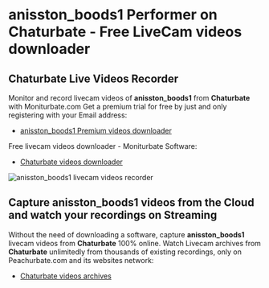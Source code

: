# anisston_boods1 Performer on Chaturbate - Free LiveCam videos downloader

## Chaturbate Live Videos Recorder

Monitor and record livecam videos of **anisston_boods1** from **Chaturbate** with Moniturbate.com
Get a premium trial for free by just and only registering with your Email address:
* [anisston_boods1 Premium videos downloader](https://moniturbate.com/request-demo-licence-key.html)

Free livecam videos downloader - Moniturbate Software:
* [Chaturbate videos downloader](https://moniturbate.com/moniturbate-download-software.html)

![anisston_boods1 livecam videos recorder](https://peachurnet.com/templates/moniturbate-software.png)


## Capture anisston_boods1 videos from the Cloud and watch your recordings on Streaming

Without the need of downloading a software, capture **anisston_boods1** livecam videos from **Chaturbate** 100% online.
Watch Livecam archives from **Chaturbate** unlimitedly from thousands of existing recordings, only on Peachurbate.com and its websites network:
* [Chaturbate videos archives](https://peachurnet.com/)